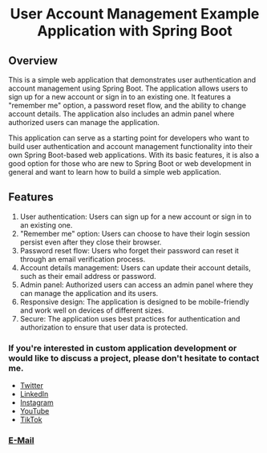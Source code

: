 # <h1 style="text-align: center">User Account Management Example Application with Spring Boot</h1>
## Overview

This is a simple web application that demonstrates user authentication and account management using Spring Boot. The application allows users to sign up for a new account or sign in to an existing one. It features a "remember me" option, a password reset flow, and the ability to change account details. The application also includes an admin panel where authorized users can manage the application.

This application can serve as a starting point for developers who want to build user authentication and account management functionality into their own Spring Boot-based web applications. With its basic features, it is also a good option for those who are new to Spring Boot or web development in general and want to learn how to build a simple web application.

## Features

1. User authentication: Users can sign up for a new account or sign in to an existing one.
2. "Remember me" option: Users can choose to have their login session persist even after they close their browser.
3. Password reset flow: Users who forget their password can reset it through an email verification process.
4. Account details management: Users can update their account details, such as their email address or password.
5. Admin panel: Authorized users can access an admin panel where they can manage the application and its users.
6. Responsive design: The application is designed to be mobile-friendly and work well on devices of different sizes.
7. Secure: The application uses best practices for authentication and authorization to ensure that user data is protected.

### If you're interested in custom application development or would like to discuss a project, please don't hesitate to contact me.
<ul>
    <li><a href="https://twitter.com/Heshantk">Twitter</a></li>
    <li><a href="https://www.linkedin.com/in/heshanthenura">LinkedIn</a></li>
    <li><a href="https://www.instagram.com/heshan_thenura/">Instagram</a></li>
    <li><a href="https://youtube.com/@heshanthenura">YouTube</a></li>
    <li><a href="https://www.tiktok.com/@heshanthenura">TikTok</a></li>
</ul>

### [E-Mail](mailto:heshanthenura@protonmail.com)

    